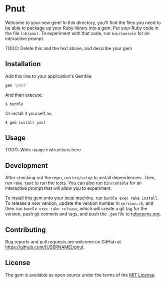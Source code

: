 # Pnut

Welcome to your new gem! In this directory, you'll find the files you need to be able to package up your Ruby library into a gem. Put your Ruby code in the file `lib/pnut`. To experiment with that code, run `bin/console` for an interactive prompt.

TODO: Delete this and the text above, and describe your gem

## Installation

Add this line to your application's Gemfile:

```ruby
gem 'pnut'
```

And then execute:

    $ bundle

Or install it yourself as:

    $ gem install pnut

## Usage

TODO: Write usage instructions here

## Development

After checking out the repo, run `bin/setup` to install dependencies. Then, run `rake test` to run the tests. You can also run `bin/console` for an interactive prompt that will allow you to experiment.

To install this gem onto your local machine, run `bundle exec rake install`. To release a new version, update the version number in `version.rb`, and then run `bundle exec rake release`, which will create a git tag for the version, push git commits and tags, and push the `.gem` file to [rubygems.org](https://rubygems.org).

## Contributing

Bug reports and pull requests are welcome on GitHub at https://github.com/[USERNAME]/pnut.

## License

The gem is available as open source under the terms of the [MIT License](https://opensource.org/licenses/MIT).
